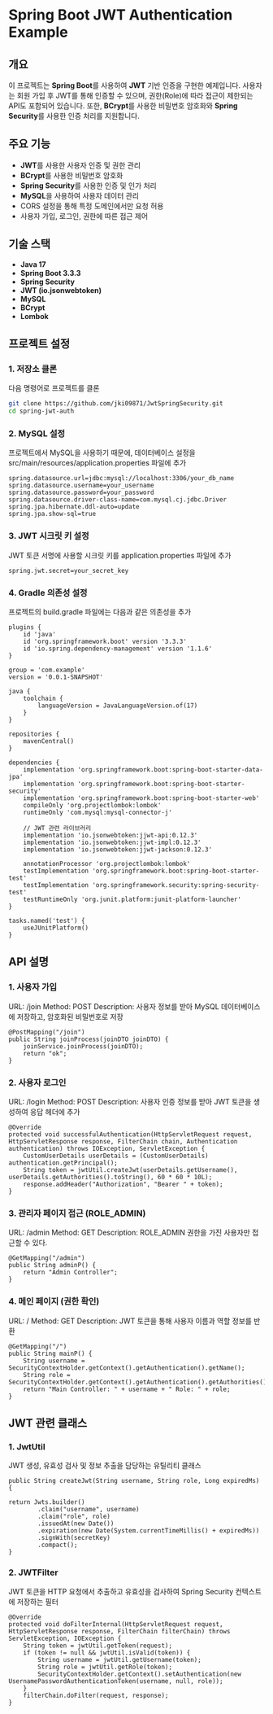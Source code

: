 # Spring Boot JWT Authentication Example

## 개요

이 프로젝트는 **Spring Boot**를 사용하여 **JWT** 기반 인증을 구현한 예제입니다. 사용자는 회원 가입 후 JWT를 통해 인증할 수 있으며, 권한(Role)에 따라 접근이 제한되는 API도 포함되어
있습니다. 또한, **BCrypt**를 사용한 비밀번호 암호화와 **Spring Security**를 사용한 인증 처리를 지원합니다.

## 주요 기능

- **JWT**를 사용한 사용자 인증 및 권한 관리
- **BCrypt**를 사용한 비밀번호 암호화
- **Spring Security**를 사용한 인증 및 인가 처리
- **MySQL**을 사용하여 사용자 데이터 관리
- CORS 설정을 통해 특정 도메인에서만 요청 허용
- 사용자 가입, 로그인, 권한에 따른 접근 제어

## 기술 스택

- **Java 17**
- **Spring Boot 3.3.3**
- **Spring Security**
- **JWT (io.jsonwebtoken)**
- **MySQL**
- **BCrypt**
- **Lombok**

## 프로젝트 설정

### 1. 저장소 클론

다음 명령어로 프로젝트를 클론

```bash
git clone https://github.com/jki09871/JwtSpringSecurity.git
cd spring-jwt-auth
```

### 2. MySQL 설정

프로젝트에서 MySQL을 사용하기 때문에, 데이터베이스 설정을 src/main/resources/application.properties 파일에 추가

```
spring.datasource.url=jdbc:mysql://localhost:3306/your_db_name
spring.datasource.username=your_username
spring.datasource.password=your_password
spring.datasource.driver-class-name=com.mysql.cj.jdbc.Driver
spring.jpa.hibernate.ddl-auto=update
spring.jpa.show-sql=true

```

### 3. JWT 시크릿 키 설정
JWT 토큰 서명에 사용할 시크릿 키를 application.properties 파일에 추가
```
spring.jwt.secret=your_secret_key
```

### 4. Gradle 의존성 설정
프로젝트의 build.gradle 파일에는 다음과 같은 의존성을 추가
```
plugins {
    id 'java'
    id 'org.springframework.boot' version '3.3.3'
    id 'io.spring.dependency-management' version '1.1.6'
}

group = 'com.example'
version = '0.0.1-SNAPSHOT'

java {
    toolchain {
        languageVersion = JavaLanguageVersion.of(17)
    }
}

repositories {
    mavenCentral()
}

dependencies {
    implementation 'org.springframework.boot:spring-boot-starter-data-jpa'
    implementation 'org.springframework.boot:spring-boot-starter-security'
    implementation 'org.springframework.boot:spring-boot-starter-web'
    compileOnly 'org.projectlombok:lombok'
    runtimeOnly 'com.mysql:mysql-connector-j'

    // JWT 관련 라이브러리
    implementation 'io.jsonwebtoken:jjwt-api:0.12.3'
    implementation 'io.jsonwebtoken:jjwt-impl:0.12.3'
    implementation 'io.jsonwebtoken:jjwt-jackson:0.12.3'

    annotationProcessor 'org.projectlombok:lombok'
    testImplementation 'org.springframework.boot:spring-boot-starter-test'
    testImplementation 'org.springframework.security:spring-security-test'
    testRuntimeOnly 'org.junit.platform:junit-platform-launcher'
}

tasks.named('test') {
    useJUnitPlatform()
}
```

## API 설명

### 1. 사용자 가입
   URL: /join
   Method: POST
   Description: 사용자 정보를 받아 MySQL 데이터베이스에 저장하고, 암호화된 비밀번호로 저장
```
@PostMapping("/join")
public String joinProcess(joinDTO joinDTO) {
    joinService.joinProcess(joinDTO);
    return "ok";
}
```

### 2. 사용자 로그인
URL: /login
Method: POST
Description: 사용자 인증 정보를 받아 JWT 토큰을 생성하여 응답 헤더에 추가
```
@Override
protected void successfulAuthentication(HttpServletRequest request, HttpServletResponse response, FilterChain chain, Authentication authentication) throws IOException, ServletException {
    CustomUserDetails userDetails = (CustomUserDetails) authentication.getPrincipal();
    String token = jwtUtil.createJwt(userDetails.getUsername(), userDetails.getAuthorities().toString(), 60 * 60 * 10L);
    response.addHeader("Authorization", "Bearer " + token);
}
```

### 3. 관리자 페이지 접근 (ROLE_ADMIN)
URL: /admin
Method: GET
Description: ROLE_ADMIN 권한을 가진 사용자만 접근할 수 있다.
```
@GetMapping("/admin")
public String adminP() {
    return "Admin Controller";
}
```

### 4. 메인 페이지 (권한 확인)
URL: /
Method: GET
Description: JWT 토큰을 통해 사용자 이름과 역할 정보를 반환
```
@GetMapping("/")
public String mainP() {
    String username = SecurityContextHolder.getContext().getAuthentication().getName();
    String role = SecurityContextHolder.getContext().getAuthentication().getAuthorities().toString();
    return "Main Controller: " + username + " Role: " + role;
}
```

## JWT 관련 클래스
### 1. JwtUtil
   JWT 생성, 유효성 검사 및 정보 추출을 담당하는 유틸리티 클래스
```
public String createJwt(String username, String role, Long expiredMs) {

return Jwts.builder()
        .claim("username", username)
        .claim("role", role)
        .issuedAt(new Date())
        .expiration(new Date(System.currentTimeMillis() + expiredMs))
        .signWith(secretKey)
        .compact();
}
```

### 2. JWTFilter
JWT 토큰을 HTTP 요청에서 추출하고 유효성을 검사하여 Spring Security 컨텍스트에 저장하는 필터
```
@Override
protected void doFilterInternal(HttpServletRequest request, HttpServletResponse response, FilterChain filterChain) throws ServletException, IOException {
    String token = jwtUtil.getToken(request);
    if (token != null && jwtUtil.isValid(token)) {
        String username = jwtUtil.getUsername(token);
        String role = jwtUtil.getRole(token);
        SecurityContextHolder.getContext().setAuthentication(new UsernamePasswordAuthenticationToken(username, null, role));
    }
    filterChain.doFilter(request, response);
}
```

